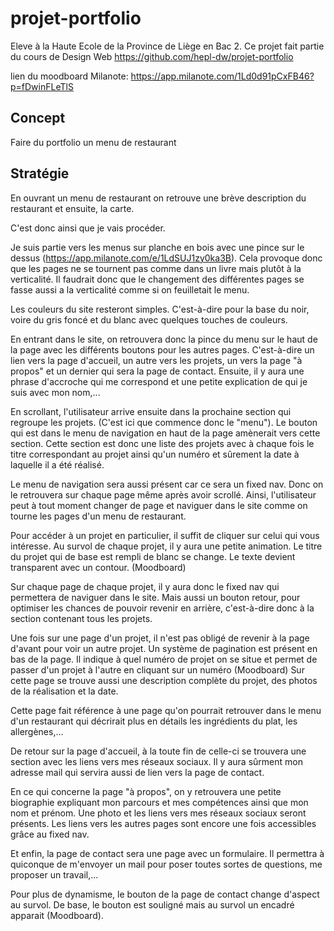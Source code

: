 # projet-portfolio

Eleve à la Haute Ecole de la Province de Liège en Bac 2. Ce projet fait partie du cours de Design Web
https://github.com/hepl-dw/projet-portfolio

lien du moodboard Milanote: https://app.milanote.com/1Ld0d91pCxFB46?p=fDwinFLeTlS

## Concept
Faire du portfolio un menu de restaurant

## Stratégie 

En ouvrant un menu de restaurant on retrouve une brève description du restaurant et ensuite, la carte. 

C'est donc ainsi que je vais procéder. 

Je suis partie vers les menus sur planche en bois avec une pince sur le dessus (https://app.milanote.com/e/1LdSUJ1zy0ka3B).  Cela provoque donc que les pages ne se tournent pas comme dans un livre mais plutôt à la verticalité.
Il faudrait donc que le changement des différentes pages se fasse aussi a la verticalité comme si on feuilletait le menu.

Les couleurs du site resteront simples. C'est-à-dire pour la base du noir, voire du gris foncé et du blanc avec quelques touches de couleurs.

En entrant dans le site, on retrouvera donc la pince du menu sur le haut de la page avec les différents boutons pour les autres pages. 
C'est-à-dire un lien vers la page d'accueil, un autre vers les projets, un vers la page "à propos" et un dernier qui sera la page de contact.
Ensuite, il y aura une phrase d'accroche qui me correspond et une petite explication de qui je suis avec mon nom,...

En scrollant, l'utilisateur arrive ensuite dans la prochaine section qui regroupe les projets. (C'est ici que commence donc le "menu").
Le bouton qui est dans le menu de navigation en haut de la page amènerait vers cette section. 
Cette section est donc une liste des projets avec à chaque fois le titre correspondant au projet ainsi qu'un numéro et sûrement la date à laquelle il a été réalisé.

Le menu de navigation sera aussi présent car ce sera un fixed nav. Donc on le retrouvera sur chaque page même après avoir scrollé. Ainsi, l'utilisateur peut à tout moment changer de page et naviguer dans le site comme on tourne les pages d'un menu de restaurant.

Pour accéder à un projet en particulier, il suffit de cliquer sur celui qui vous intéresse. Au survol de chaque projet, il y aura une petite animation. Le titre du projet qui de base est rempli de blanc se change. Le texte devient transparent avec un contour. (Moodboard)

Sur chaque page de chaque projet, il y aura donc le fixed nav qui permettera de naviguer dans le site. Mais aussi un bouton retour, pour optimiser les chances de pouvoir revenir en arrière, c'est-à-dire donc à la section contenant tous les projets.

Une fois sur une page d'un projet, il n'est pas obligé de revenir à la page d'avant pour voir un autre projet.
Un système de pagination est présent en bas de la page. Il indique à quel numéro de projet on se situe et permet de passer d'un projet à l'autre en cliquant sur un numéro (Moodboard)
Sur cette page se trouve aussi une description complète du projet, des photos de la réalisation et la date. 

Cette page fait référence à une page qu'on pourrait retrouver dans le menu d'un restaurant qui décrirait plus en détails les ingrédients du plat, les allergènes,...

De retour sur la page d'accueil, à la toute fin de celle-ci se trouvera une section avec les liens vers mes réseaux sociaux. Il y aura sûrment mon adresse mail qui servira aussi de lien vers la page de contact.

En ce qui concerne la page "à propos", on y retrouvera une petite biographie expliquant mon parcours et mes compétences ainsi que mon nom et prénom. Une photo et les liens vers mes réseaux sociaux seront présents. 
Les liens vers les autres pages sont encore une fois accessibles grâce au fixed nav.

Et enfin, la page de contact sera une page avec un formulaire. Il permettra à quiconque de m'envoyer un mail pour poser toutes sortes de questions, me proposer un travail,...

Pour plus de dynamisme, le bouton de la page de contact change d'aspect au survol. De base, le bouton est souligné mais au survol un encadré apparait (Moodboard).
